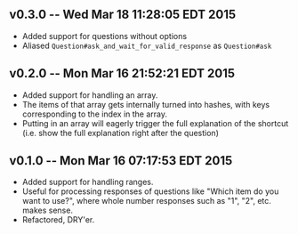 v0.3.0 -- Wed Mar 18 11:28:05 EDT 2015
--------------------------------------
- Added support for questions without options
- Aliased `Question#ask_and_wait_for_valid_response` as `Question#ask`

v0.2.0 -- Mon Mar 16 21:52:21 EDT 2015
--------------------------------------

- Added support for handling an array.
- The items of that array gets internally turned into hashes, with keys
  corresponding to the index in the array.
- Putting in an array will eagerly trigger the full explanation of
  the shortcut (i.e. show the full explanation right after the question)

v0.1.0 -- Mon Mar 16 07:17:53 EDT 2015
--------------------------------------
- Added support for handling ranges.
- Useful for processing responses of questions like "Which item do you want to
  use?", where whole number responses such as "1", "2", etc. makes sense.
- Refactored, DRY'er.
